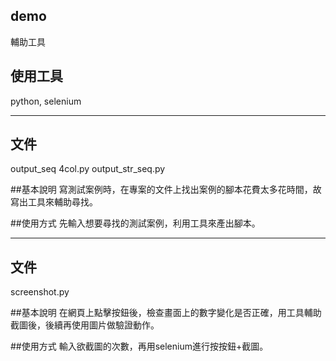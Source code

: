 ## demo
輔助工具

## 使用工具
python, selenium

----

## 文件
output_seq 4col.py
output_str_seq.py

##基本說明
寫測試案例時，在專案的文件上找出案例的腳本花費太多花時間，故寫出工具來輔助尋找。

##使用方式
先輸入想要尋找的測試案例，利用工具來產出腳本。

----

## 文件
screenshot.py

##基本說明
在網頁上點擊按鈕後，檢查畫面上的數字變化是否正確，用工具輔助截圖後，後續再使用圖片做驗證動作。

##使用方式
輸入欲截圖的次數，再用selenium進行按按鈕+截圖。
